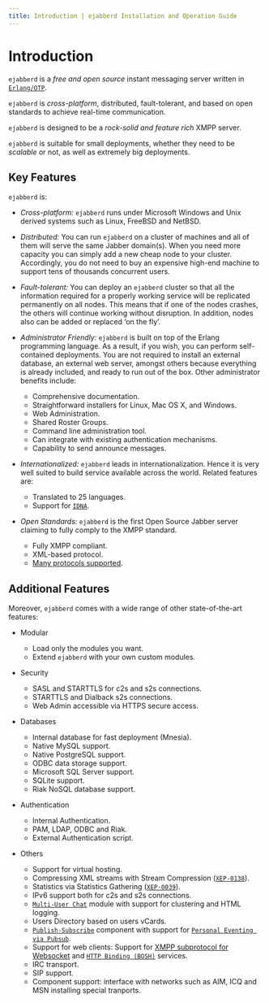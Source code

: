 ```yaml
---
title: Introduction | ejabberd Installation and Operation Guide
---
```


# Introduction

`ejabberd` is a *free and open source* instant messaging server written in [`Erlang/OTP`][1].

`ejabberd` is *cross-platform*, distributed, fault-tolerant, and based on open standards to achieve real-time communication.

`ejabberd` is designed to be a *rock-solid and feature rich* XMPP server.

`ejabberd` is suitable for small deployments, whether they need to be *scalable* or not, as well as extremely big deployments.

## Key Features

`ejabberd` is:

-   *Cross-platform:* `ejabberd` runs under Microsoft Windows and Unix derived systems such as Linux, FreeBSD and NetBSD.

-   *Distributed:* You can run `ejabberd` on a cluster of machines and all of them will serve the same Jabber domain(s). When you need more capacity you can simply add a new cheap node to your cluster. Accordingly, you do not need to buy an expensive high-end machine to support tens of thousands concurrent users.

-   *Fault-tolerant:* You can deploy an `ejabberd` cluster so that all the information required for a properly working service will be replicated permanently on all nodes. This means that if one of the nodes crashes, the others will continue working without disruption. In addition, nodes also can be added or replaced ‘on the fly’.

-   *Administrator Friendly:* `ejabberd` is built on top of the Erlang programming language. As a result, if you wish, you can perform self-contained deployments. You are not required to install an external database, an external web server, amongst others because everything is already included, and ready to run out of the box. Other administrator benefits include:

	-   Comprehensive documentation.
	-   Straightforward installers for Linux, Mac OS X, and Windows.
	-   Web Administration.
	-   Shared Roster Groups.
	-   Command line administration tool.
	-   Can integrate with existing authentication mechanisms.
	-   Capability to send announce messages.

-   *Internationalized:* `ejabberd` leads in internationalization. Hence it is very well suited to build service available across the world. Related features are:

	-   Translated to 25 languages.
	-   Support for [`IDNA`][2].

-   *Open Standards:* `ejabberd` is the first Open Source Jabber server claiming to fully comply to the XMPP standard.

	-   Fully XMPP compliant.
	-   XML-based protocol.
	-   [Many protocols supported][3].

## Additional Features

Moreover, `ejabberd` comes with a wide range of other state-of-the-art features:

-   Modular

	-   Load only the modules you want.
	-   Extend `ejabberd` with your own custom modules.

-   Security

	-   SASL and STARTTLS for c2s and s2s connections.
	-   STARTTLS and Dialback s2s connections.
	-   Web Admin accessible via HTTPS secure access.

-   Databases

	-   Internal database for fast deployment (Mnesia).
	-   Native MySQL support.
	-   Native PostgreSQL support.
	-   ODBC data storage support.
	-   Microsoft SQL Server support.
	-   SQLite support.
	-   Riak NoSQL database support.

-   Authentication

	-   Internal Authentication.
	-   PAM, LDAP, ODBC and Riak.
	-   External Authentication script.

-   Others

	-   Support for virtual hosting.
	-   Compressing XML streams with Stream Compression
		([`XEP-0138`][4]).
	-   Statistics via Statistics Gathering
		([`XEP-0039`][5]).
	-   IPv6 support both for c2s and s2s connections.
	-   [`Multi-User Chat`][6] module with support for clustering and HTML logging.
	-   Users Directory based on users vCards.
	-   [`Publish-Subscribe`][7] component with support for
		[`Personal Eventing via Pubsub`][8].
	- Support for web clients: Support for [XMPP subprotocol for Websocket][9] and [`HTTP Binding (BOSH)`][10] services.
	-   IRC transport.
	-   SIP support.
	-   Component support: interface with networks such as AIM, ICQ and MSN installing special tranports.

[1]:	http://www.erlang.org/
[2]:	http://tools.ietf.org/html/rfc3490
[3]:	http://www.ejabberd.im/protocols
[4]:	http://xmpp.org/extensions/xep-0138.html
[5]:	http://xmpp.org/extensions/xep-0039.html
[6]:	http://xmpp.org/extensions/xep-0045.html
[7]:	http://xmpp.org/extensions/xep-0060.html
[8]:	http://xmpp.org/extensions/xep-0163.html
[9]:	https://tools.ietf.org/html/rfc7395
[10]:	http://xmpp.org/extensions/xep-0206.html
